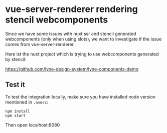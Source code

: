 # vue-server-renderer rendering stencil webcomponents

Since we have some issues with nuxt ssr and stencil generated webcomponents (only when using slots), we want to investigate if the issue comes from vue-server-renderer.

Here ist the nuxt project which is trying to use webcomponents generated by stencil:

https://github.com/lyne-design-system/lyne-components-demo

## Test it

To test the integration locally, make sure you have installed node version mentioned in `.nvmrc`:
```
npm install
npm start
```

Then open localhost:8080
